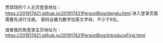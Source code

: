 贾琼琼的个人主页登录地址：https://201917421.github.io/201917421PersonBlog/denglu.html
进入登录页面需要先进行注册。
密码设置为数字加英文字母，不少于6位。

或者我的免登录主页地址为：https://201917421.github.io/201917421PersonBlog/IntroduceFirst.html
